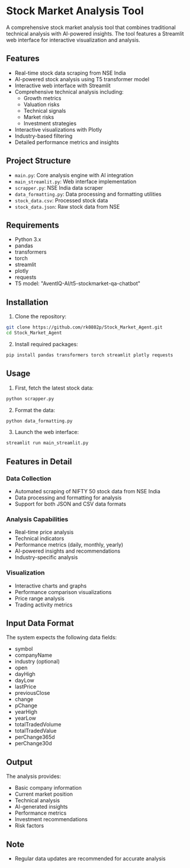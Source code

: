 # Stock Market Analysis Tool

A comprehensive stock market analysis tool that combines traditional technical analysis with AI-powered insights. The tool features a Streamlit web interface for interactive visualization and analysis.

## Features

- Real-time stock data scraping from NSE India
- AI-powered stock analysis using T5 transformer model
- Interactive web interface with Streamlit
- Comprehensive technical analysis including:
  - Growth metrics
  - Valuation risks
  - Technical signals
  - Market risks
  - Investment strategies
- Interactive visualizations with Plotly
- Industry-based filtering
- Detailed performance metrics and insights

## Project Structure

- `main.py`: Core analysis engine with AI integration
- `main_streamlit.py`: Web interface implementation
- `scrapper.py`: NSE India data scraper
- `data_formatting.py`: Data processing and formatting utilities
- `stock_data.csv`: Processed stock data
- `stock_data.json`: Raw stock data from NSE

## Requirements

- Python 3.x
- pandas
- transformers
- torch
- streamlit
- plotly
- requests
- T5 model: "AventIQ-AI/t5-stockmarket-qa-chatbot"

## Installation

1. Clone the repository:
```bash
git clone https://github.com/rk0802p/Stock_Market_Agent.git
cd Stock_Market_Agent
```

2. Install required packages:
```bash
pip install pandas transformers torch streamlit plotly requests
```

## Usage

1. First, fetch the latest stock data:
```bash
python scrapper.py
```

2. Format the data:
```bash
python data_formatting.py
```

3. Launch the web interface:
```bash
streamlit run main_streamlit.py
```

## Features in Detail

### Data Collection
- Automated scraping of NIFTY 50 stock data from NSE India
- Data processing and formatting for analysis
- Support for both JSON and CSV data formats

### Analysis Capabilities
- Real-time price analysis
- Technical indicators
- Performance metrics (daily, monthly, yearly)
- AI-powered insights and recommendations
- Industry-specific analysis

### Visualization
- Interactive charts and graphs
- Performance comparison visualizations
- Price range analysis
- Trading activity metrics

## Input Data Format

The system expects the following data fields:
- symbol
- companyName
- industry (optional)
- open
- dayHigh
- dayLow
- lastPrice
- previousClose
- change
- pChange
- yearHigh
- yearLow
- totalTradedVolume
- totalTradedValue
- perChange365d
- perChange30d

## Output

The analysis provides:
- Basic company information
- Current market position
- Technical analysis
- AI-generated insights
- Performance metrics
- Investment recommendations
- Risk factors

## Note

- Regular data updates are recommended for accurate analysis
